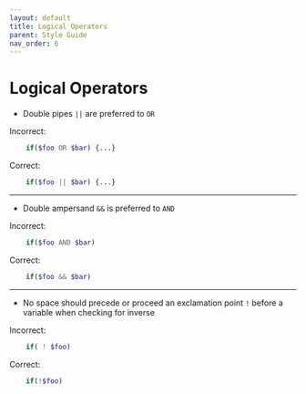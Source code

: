 ```yaml
---
layout: default
title: Logical Operators
parent: Style Guide
nav_order: 6
---
```


# Logical Operators

- Double pipes `||` are preferred to `OR`

Incorrect: 

```php 
    if($foo OR $bar) {...}
```

Correct: 

```php 
    if($foo || $bar) {...}
```

---

- Double ampersand `&&` is preferred to `AND`

Incorrect: 

```php 
    if($foo AND $bar)
```

Correct: 

```php 
    if($foo && $bar)
```

---

- No space should precede or proceed an exclamation point `!` before a variable when checking for inverse

Incorrect: 

```php 
    if( ! $foo)
```

Correct: 
```php 
    if(!$foo)
```
